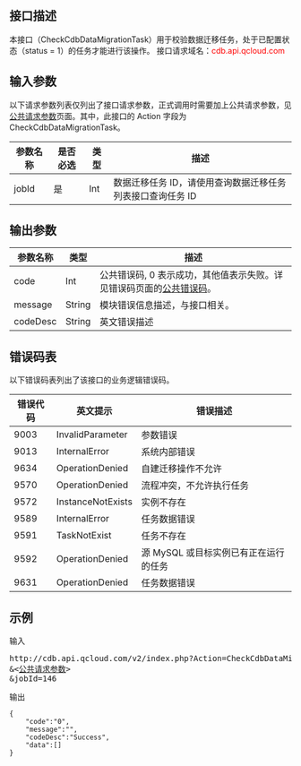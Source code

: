 ## 接口描述
本接口（CheckCdbDataMigrationTask）用于校验数据迁移任务，处于已配置状态（status = 1）的任务才能进行该操作。
接口请求域名：<font style='color:red'>cdb.api.qcloud.com </font>


## 输入参数
以下请求参数列表仅列出了接口请求参数，正式调用时需要加上公共请求参数，见<a href='/doc/api/372/4153' title='公共请求参数'>公共请求参数</a>页面。其中，此接口的 Action 字段为 CheckCdbDataMigrationTask。

| 参数名称 | 是否必选  | 类型 | 描述 |
|---------|---------|---------|---------|
| jobId | 是 | Int | 数据迁移任务 ID，请使用查询数据迁移任务列表接口查询任务 ID |


## 输出参数
| 参数名称 | 类型 | 描述 |
|---------|---------|---------|
| code | Int | 公共错误码, 0 表示成功，其他值表示失败。详见错误码页面的<a href='/doc/api/372/%E9%94%99%E8%AF%AF%E7%A0%81#1.E3.80.81.E5.85.AC.E5.85.B1.E9.94.99.E8.AF.AF.E7.A0.81' title='公共错误码'>公共错误码</a>。 |
| message | String | 模块错误信息描述，与接口相关。 |
| codeDesc | String | 英文错误描述 |


## 错误码表
以下错误码表列出了该接口的业务逻辑错误码。

| 错误代码 | 英文提示 | 错误描述 |
|---------|---------|---------|
| 9003 | InvalidParameter | 参数错误 |
| 9013 | InternalError | 系统内部错误 |
| 9634 | OperationDenied | 自建迁移操作不允许 |
| 9570 | OperationDenied | 流程冲突，不允许执行任务 |
| 9572 | InstanceNotExists | 实例不存在 |
| 9589 | InternalError | 任务数据错误 |
| 9591 | TaskNotExist | 任务不存在 |
| 9592 | OperationDenied | 源 MySQL 或目标实例已有正在运行的任务 |
| 9631 | OperationDenied | 任务数据错误 |


## 示例
输入
<pre>
http://cdb.api.qcloud.com/v2/index.php?Action=CheckCdbDataMigrationTask
&<<a href="/doc/api/229/6976">公共请求参数</a>>
&jobId=146
</pre>

输出
```
{
    "code":"0",
    "message":"",
    "codeDesc":"Success",
    "data":[]
}
```

